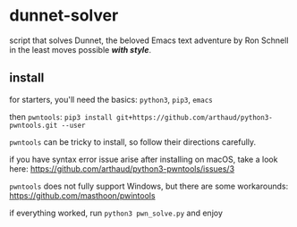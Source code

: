 # dunnet-solver
script that solves Dunnet, the beloved Emacs text adventure by Ron Schnell in the least moves possible ***with style***.

## install

for starters, you'll need the basics: `python3`, `pip3`, `emacs`

then `pwntools`: `pip3 install git+https://github.com/arthaud/python3-pwntools.git --user`

`pwntools` can be tricky to install, so follow their directions carefully.

if you have syntax error issue arise after installing on macOS, take a look here: https://github.com/arthaud/python3-pwntools/issues/3

`pwntools` does not fully support Windows, but there are some workarounds: https://github.com/masthoon/pwintools

if everything worked, run `python3 pwn_solve.py` and enjoy
